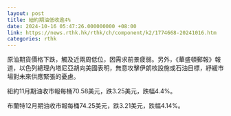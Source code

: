 ```yaml
---
layout: post
title: 紐約期油低收逾4%
date: 2024-10-16 05:47:26.000000000 +08:00
link: https://news.rthk.hk/rthk/ch/component/k2/1774668-20241016.htm
categories: rthk
---
```


原油期貨價格下跌，觸及近兩周低位，因需求前景疲弱。另外，《華盛頓郵報》報道，以色列總理內塔尼亞胡向美國表明，無意攻擊伊朗核設施或石油目標，紓緩市場對未來供應緊張的憂慮。

紐約11月期油收市報每桶70.58美元，跌3.25美元，跌幅4.4%。

布蘭特12月期油收市報每桶74.25美元，跌3.21美元，跌幅4.14%。
